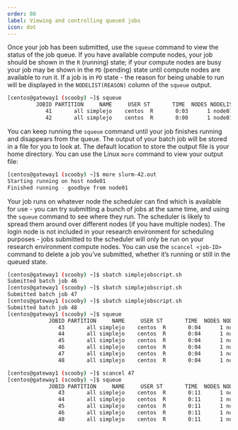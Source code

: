 ```yaml
---
order: 80
label: Viewing and controlling queued jobs
icon: dot
---
```



Once your job has been submitted, use the `squeue` command to view the status of the job queue. If you have available compute nodes, your job should be shown in the `R` (running) state; if your compute nodes are busy your job may be shown in the `PD` (pending) state until compute nodes are available to run it. If a job is in `PD` state - the reason for being unable to run will be displayed in the `NODELIST(REASON)` column of the `squeue` output.

```bash
[centos@gateway1 (scooby) ~]$ squeue
         JOBID PARTITION     NAME     USER ST       TIME  NODES NODELIST(REASON)
            41       all simplejo    centos  R       0:03      1 node01
            42       all simplejo    centos  R       0:00      1 node01
```

You can keep running the `squeue` command until your job finishes running and disappears from the queue. The output of your batch job will be stored in a file for you to look at. The default location to store the output file is your home directory. You can use the Linux `more` command to view your output file:

```bash
[centos@gateway1 (scooby) ~]$ more slurm-42.out
Starting running on host node01
Finished running - goodbye from node01
```

Your job runs on whatever node the scheduler can find which is available for use - you can try submitting a bunch of jobs at the same time, and using the `squeue` command to see where they run. The scheduler is likely to spread them around over different nodes (if you have multiple nodes). The login node is not included in your research environment for scheduling purposes - jobs submitted to the scheduler will only be run on your research environment compute nodes. You can use the `scancel <job-ID>` command to delete a job you’ve submitted, whether it’s running or still in the queued state.

```bash
[centos@gateway1 (scooby) ~]$ sbatch simplejobscript.sh
Submitted batch job 46
[centos@gateway1 (scooby) ~]$ sbatch simplejobscript.sh
Submitted batch job 47
[centos@gateway1 (scooby) ~]$ sbatch simplejobscript.sh
Submitted batch job 48
[centos@gateway1 (scooby) ~]$ squeue
             JOBID PARTITION     NAME     USER ST       TIME  NODES NODELIST(REASON)
                43       all simplejo    centos  R       0:04      1 node01
                44       all simplejo    centos  R       0:04      1 node01
                45       all simplejo    centos  R       0:04      1 node02
                46       all simplejo    centos  R       0:04      1 node02
                47       all simplejo    centos  R       0:04      1 node03
                48       all simplejo    centos  R       0:04      1 node03

[centos@gateway1 (scooby) ~]$ scancel 47
[centos@gateway1 (scooby) ~]$ squeue
             JOBID PARTITION     NAME     USER ST       TIME  NODES NODELIST(REASON)
                43       all simplejo    centos  R       0:11      1 node01
                44       all simplejo    centos  R       0:11      1 node01
                45       all simplejo    centos  R       0:11      1 node02
                46       all simplejo    centos  R       0:11      1 node02
                48       all simplejo    centos  R       0:11      1 node03
```

